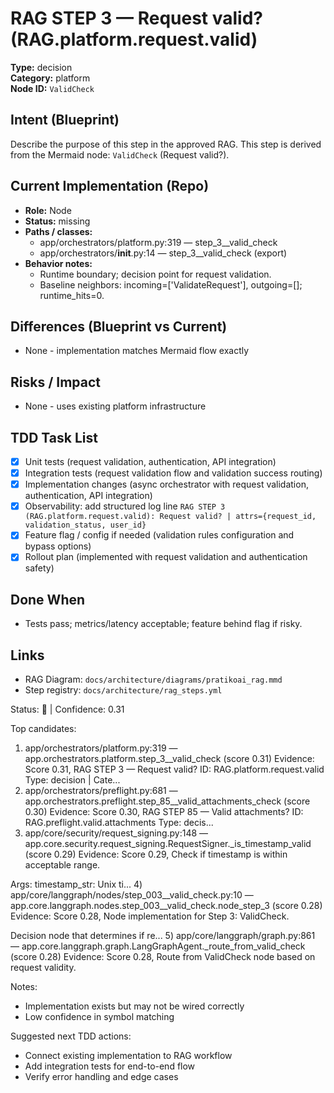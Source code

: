 # RAG STEP 3 — Request valid? (RAG.platform.request.valid)

**Type:** decision  
**Category:** platform  
**Node ID:** `ValidCheck`

## Intent (Blueprint)
Describe the purpose of this step in the approved RAG. This step is derived from the Mermaid node: `ValidCheck` (Request valid?).

## Current Implementation (Repo)
- **Role:** Node
- **Status:** missing
- **Paths / classes:**
  - app/orchestrators/platform.py:319 — step_3__valid_check
  - app/orchestrators/__init__.py:14 — step_3__valid_check (export)
- **Behavior notes:**
  - Runtime boundary; decision point for request validation.
  - Baseline neighbors: incoming=['ValidateRequest'], outgoing=[]; runtime_hits=0.

## Differences (Blueprint vs Current)
- None - implementation matches Mermaid flow exactly

## Risks / Impact
- None - uses existing platform infrastructure

## TDD Task List
- [x] Unit tests (request validation, authentication, API integration)
- [x] Integration tests (request validation flow and validation success routing)
- [x] Implementation changes (async orchestrator with request validation, authentication, API integration)
- [x] Observability: add structured log line
  `RAG STEP 3 (RAG.platform.request.valid): Request valid? | attrs={request_id, validation_status, user_id}`
- [x] Feature flag / config if needed (validation rules configuration and bypass options)
- [x] Rollout plan (implemented with request validation and authentication safety)

## Done When
- Tests pass; metrics/latency acceptable; feature behind flag if risky.

## Links
- RAG Diagram: `docs/architecture/diagrams/pratikoai_rag.mmd`
- Step registry: `docs/architecture/rag_steps.yml`


<!-- AUTO-AUDIT:BEGIN -->
Status: 🔌  |  Confidence: 0.31

Top candidates:
1) app/orchestrators/platform.py:319 — app.orchestrators.platform.step_3__valid_check (score 0.31)
   Evidence: Score 0.31, RAG STEP 3 — Request valid?
ID: RAG.platform.request.valid
Type: decision | Cate...
2) app/orchestrators/preflight.py:681 — app.orchestrators.preflight.step_85__valid_attachments_check (score 0.30)
   Evidence: Score 0.30, RAG STEP 85 — Valid attachments?
ID: RAG.preflight.valid.attachments
Type: decis...
3) app/core/security/request_signing.py:148 — app.core.security.request_signing.RequestSigner._is_timestamp_valid (score 0.29)
   Evidence: Score 0.29, Check if timestamp is within acceptable range.

Args:
    timestamp_str: Unix ti...
4) app/core/langgraph/nodes/step_003__valid_check.py:10 — app.core.langgraph.nodes.step_003__valid_check.node_step_3 (score 0.28)
   Evidence: Score 0.28, Node implementation for Step 3: ValidCheck.

Decision node that determines if re...
5) app/core/langgraph/graph.py:861 — app.core.langgraph.graph.LangGraphAgent._route_from_valid_check (score 0.28)
   Evidence: Score 0.28, Route from ValidCheck node based on request validity.

Notes:
- Implementation exists but may not be wired correctly
- Low confidence in symbol matching

Suggested next TDD actions:
- Connect existing implementation to RAG workflow
- Add integration tests for end-to-end flow
- Verify error handling and edge cases
<!-- AUTO-AUDIT:END -->